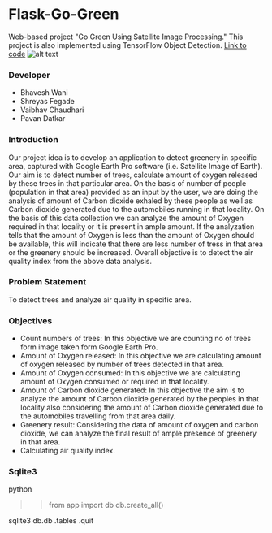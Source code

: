 # Flask-Go-Green
Web-based project "Go Green Using Satellite Image Processing." 
This project is also implemented using TensorFlow Object Detection. [Link to code](https://drive.google.com/drive/folders/19MRTcS1Jmuc6pKFmQoZj9OuZEE_UiJ2G?usp=sharing)
![alt text](https://github.com/wanibhavesh/flask-Go-Green/blob/master/Code/static/gogreen_login.png)

### Developer
- Bhavesh Wani
- Shreyas Fegade
- Vaibhav Chaudhari
- Pavan Datkar

### Introduction
Our project idea is to develop an application to detect greenery in specific area, captured with Google Earth Pro software (i.e. Satellite Image of Earth). Our aim is to detect number of trees, calculate amount of oxygen released by these trees in that particular area. On the basis of number of people (population in that area) provided as an input by the user, we are doing the analysis of amount of Carbon dioxide exhaled by these people as well as Carbon dioxide generated due to the automobiles running in that locality. On the basis of this data collection we can analyze the amount of Oxygen required in that locality or it is present in ample amount. If the analyzation tells that the amount of Oxygen is less than the amount of Oxygen should be available, this will indicate that there are less number of tress in that area or the greenery should be increased. Overall objective is to detect the air quality index from the above data analysis.  

### Problem Statement
To detect trees and analyze air quality in specific area.

### Objectives
- Count numbers of trees: In this objective we are counting no of trees form image taken form Google Earth Pro.
- Amount of Oxygen released: In this objective we are calculating amount of oxygen released by number of trees detected in that area.
- Amount of Oxygen consumed: In this objective we are calculating amount of Oxygen consumed or required in that locality.
- Amount of Carbon dioxide generated: In this objective the aim is to analyze the amount of Carbon dioxide generated by the peoples in that locality also considering the amount of Carbon dioxide generated due to the automobiles travelling from that area daily. 
- Greenery result: Considering the data of amount of oxygen and carbon dioxide, we can analyze the final result of ample presence of greenery in that area.
- Calculating air quality index.

### Sqlite3
python
>>from app import db
>>db.create_all()

sqlite3 db.db
.tables
.quit
